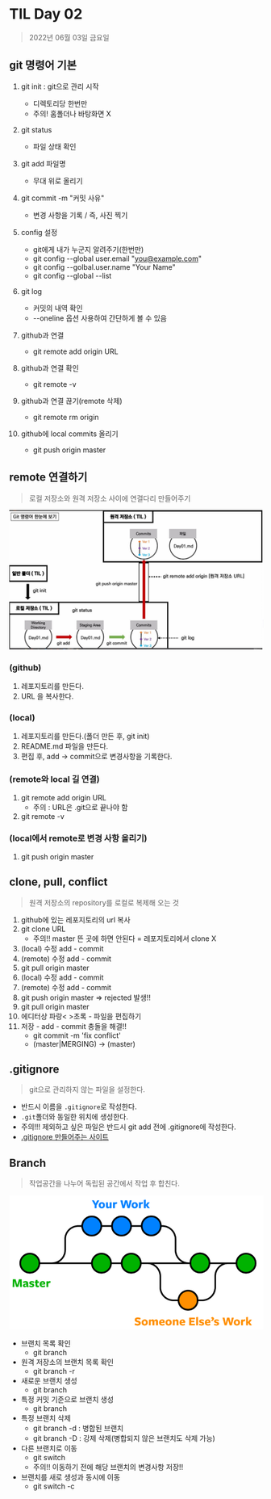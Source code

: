# TIL Day 02

> 2022년 06월 03일 금요일

## git 명령어 기본

1. git init : git으로 관리 시작

   - 디렉토리당 한번만
   - 주의! 홈폴더나 바탕화면 X

2. git status

   - 파일 상태 확인

3. git add 파일명

   - 무대 위로 올리기

4. git commit -m "커밋 사유"

   - 변경 사항을 기록 / 즉, 사진 찍기

5. config 설정

   - git에게 내가 누군지 알려주기(한번만)
   - git config --global user.email "you@example.com"
   - git config --golbal.user.name "Your Name"
   - git config --global --list

6. git log

   - 커밋의 내역 확인
   - --oneline 옵션 사용하여 간단하게 볼 수 있음

7. github과 연결

   - git remote add origin URL

8. github과 연결 확인

   - git remote -v

9. github과 연결 끊기(remote 삭제)

   - git remote rm origin

10. github에 local commits 올리기

    - git push origin master

      

## remote 연결하기

> 로컬 저장소와 원격 저장소 사이에 연결다리 만들어주기

![image-20220605120703325](Day02.assets/image-20220605120703325.png)

### (github)

1. 레포지토리를 만든다.
2. URL 을 복사한다.

### (local)

1. 레포지토리를 만든다.(폴더 만든 후, git init)
2. README.md 파일을 만든다.
3. 편집 후, add -> commit으로 변경사항을 기록한다.

### (remote와 local 길 연결)

1. git remote add origin URL
   * 주의 : URL은 .git으로 끝나야 함
2. git remote -v

### (local에서 remote로 변경 사항 올리기)

1. git push origin master



## clone, pull, conflict

> 원격 저장소의 repository를 로컬로 복제해 오는 것

1. github에 있는 레포지토리의 url 복사
2. git clone URL
   - 주의!! master 뜬 곳에 하면 안된다 = 레포지토리에서 clone X
3. (local) 수정 add - commit
4. (remote) 수정 add - commit
5. git pull origin master
6. (local) 수정 add - commit
7. (remote) 수정 add - commit
8. git push origin master => rejected 발생!!
9. git pull origin master
10. 에디터상 파랑< >초록 - 파일을 편집하기
11. 저장 - add - commit 충돌을 해결!!
    - git commit -m 'fix conflict'
    - (master|MERGING) -> (master)



## .gitignore

> git으로 관리하지 않는 파일을 설정한다.

- 반드시 이름을 `.gitignore`로 작성한다.
- `.git`폴더와 동일한 위치에 생성한다.
- 주의!!! 제외하고 싶은 파일은 반드시 git add 전에 .gitignore에 작성한다.
- [.gitignore 만들어주는 사이트](https://www.toptal.com/developers/gitignore/)



## Branch

> 작업공간을 나누어 독립된 공간에서 작업 후 합친다.

![image-20220605123749574](Day02.assets/image-20220605123749574.png)

- 브랜치 목록 확인
  - git branch
- 원격 저장소의 브랜치 목록 확인
  - git branch -r
- 새로운 브랜치 생성
  - git branch <branch name>
- 특정 커밋 기준으로 브랜치 생성
  - git branch <branch name> <commit ID>
- 특정 브랜치 삭제
  - git branch -d <branch name> : 병합된 브랜치
  - git branch -D <branch name> : 강제 삭제(병합되지 않은 브랜치도 삭제 가능)
- 다른 브랜치로 이동
  - git switch <other branch name>
  - 주의!! 이동하기 전에 해당 브랜치의 변경사항 저장!!
- 브랜치를 새로 생성과 동시에 이동
  - git switch -c <branch name>